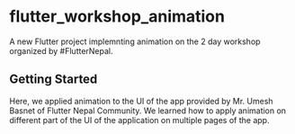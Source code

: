 # flutter_workshop_animation

A new Flutter project implemnting animation on the 2 day workshop organized by #FlutterNepal.

## Getting Started

Here, we applied animation to the UI of the app provided by Mr. Umesh Basnet of Flutter Nepal Community. We learned how to apply animation on different part of the UI of the application on multiple pages of the app.
